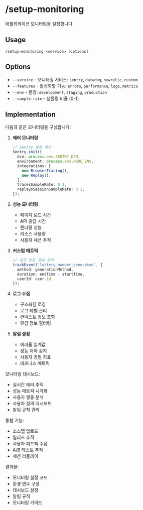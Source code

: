 # /setup-monitoring

애플리케이션 모니터링을 설정합니다.

## Usage
```
/setup-monitoring <service> [options]
```

## Options
- `--service` - 모니터링 서비스: `sentry`, `datadog`, `newrelic`, `custom`
- `--features` - 활성화할 기능: `errors`, `performance`, `logs`, `metrics`
- `--env` - 환경: `development`, `staging`, `production`
- `--sample-rate` - 샘플링 비율 (0-1)

## Implementation

다음과 같은 모니터링을 구성합니다:

1. **에러 모니터링**
   ```typescript
   // Sentry 설정 예시
   Sentry.init({
     dsn: process.env.SENTRY_DSN,
     environment: process.env.NODE_ENV,
     integrations: [
       new BrowserTracing(),
       new Replay(),
     ],
     tracesSampleRate: 0.1,
     replaysSessionSampleRate: 0.1,
   });
   ```

2. **성능 모니터링**
   - 페이지 로드 시간
   - API 응답 시간
   - 렌더링 성능
   - 리소스 사용량
   - 사용자 세션 추적

3. **커스텀 메트릭**
   ```typescript
   // 로또 번호 생성 추적
   trackEvent('lottery_number_generated', {
     method: generationMethod,
     duration: endTime - startTime,
     userId: user.id,
   });
   ```

4. **로그 수집**
   - 구조화된 로깅
   - 로그 레벨 관리
   - 컨텍스트 정보 포함
   - 민감 정보 필터링

5. **알림 설정**
   - 에러율 임계값
   - 성능 저하 감지
   - 사용자 경험 지표
   - 비즈니스 메트릭

모니터링 대시보드:
- 실시간 에러 추적
- 성능 메트릭 시각화
- 사용자 행동 분석
- 사용자 정의 대시보드
- 알림 규칙 관리

통합 기능:
- 소스맵 업로드
- 릴리즈 추적
- 사용자 피드백 수집
- A/B 테스트 추적
- 세션 리플레이

결과물:
- 모니터링 설정 코드
- 환경 변수 구성
- 대시보드 설정
- 알림 규칙
- 모니터링 가이드